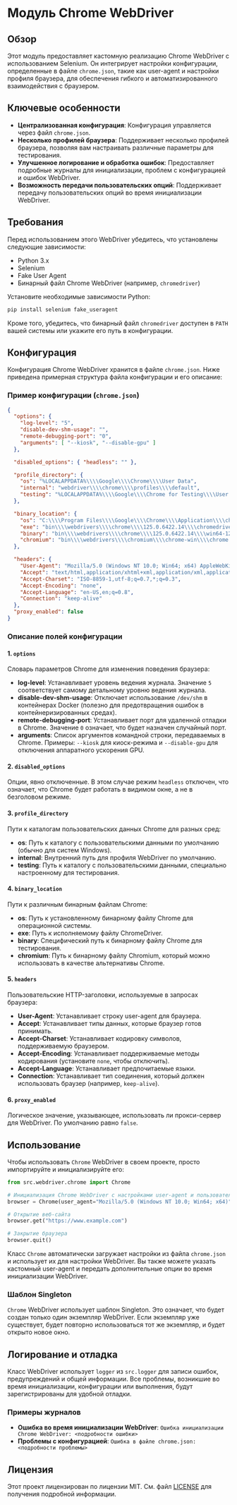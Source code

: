 # Модуль Chrome WebDriver

## Обзор

Этот модуль предоставляет кастомную реализацию Chrome WebDriver с использованием Selenium. Он интегрирует настройки конфигурации, определенные в файле `chrome.json`, такие как user-agent и настройки профиля браузера, для обеспечения гибкого и автоматизированного взаимодействия с браузером.

## Ключевые особенности

- **Централизованная конфигурация**: Конфигурация управляется через файл `chrome.json`.
- **Несколько профилей браузера**: Поддерживает несколько профилей браузера, позволяя вам настраивать различные параметры для тестирования.
- **Улучшенное логирование и обработка ошибок**: Предоставляет подробные журналы для инициализации, проблем с конфигурацией и ошибок WebDriver.
- **Возможность передачи пользовательских опций**: Поддерживает передачу пользовательских опций во время инициализации WebDriver.

## Требования

Перед использованием этого WebDriver убедитесь, что установлены следующие зависимости:

- Python 3.x
- Selenium
- Fake User Agent
- Бинарный файл Chrome WebDriver (например, `chromedriver`)

Установите необходимые зависимости Python:

```bash
pip install selenium fake_useragent
```

Кроме того, убедитесь, что бинарный файл `chromedriver` доступен в `PATH` вашей системы или укажите его путь в конфигурации.

## Конфигурация

Конфигурация Chrome WebDriver хранится в файле `chrome.json`. Ниже приведена примерная структура файла конфигурации и его описание:

### Пример конфигурации (`chrome.json`)

```json
{
  "options": {
    "log-level": "5",
    "disable-dev-shm-usage": "",
    "remote-debugging-port": "0",
    "arguments": [ "--kiosk", "--disable-gpu" ]
  },

  "disabled_options": { "headless": "" },

  "profile_directory": {
    "os": "%LOCALAPPDATA%\\\\Google\\\\Chrome\\\\User Data",
    "internal": "webdriver\\\\chrome\\\\profiles\\\\default",
    "testing": "%LOCALAPPDATA%\\\\Google\\\\Chrome for Testing\\\\User Data"
  },

  "binary_location": {
    "os": "C:\\\\Program Files\\\\Google\\\\Chrome\\\\Application\\\\chrome.exe",
    "exe": "bin\\\\webdrivers\\\\chrome\\\\125.0.6422.14\\\\chromedriver.exe",
    "binary": "bin\\\\webdrivers\\\\chrome\\\\125.0.6422.14\\\\win64-125.0.6422.14\\\\chrome-win64\\\\chrome.exe",
    "chromium": "bin\\\\webdrivers\\\\chromium\\\\chrome-win\\\\chrome.exe"
  },

  "headers": {
    "User-Agent": "Mozilla/5.0 (Windows NT 10.0; Win64; x64) AppleWebKit/537.36 (KHTML, like Gecko) Chrome/97.0.4692.71 Safari/537.36",
    "Accept": "text/html,application/xhtml+xml,application/xml,application/json;q=0.9,*/*;q=0.8",
    "Accept-Charset": "ISO-8859-1,utf-8;q=0.7,*;q=0.3",
    "Accept-Encoding": "none",
    "Accept-Language": "en-US,en;q=0.8",
    "Connection": "keep-alive"
  },
  "proxy_enabled": false
}
```

### Описание полей конфигурации

#### 1. `options`

Словарь параметров Chrome для изменения поведения браузера:

- **log-level**: Устанавливает уровень ведения журнала. Значение `5` соответствует самому детальному уровню ведения журнала.
- **disable-dev-shm-usage**: Отключает использование `/dev/shm` в контейнерах Docker (полезно для предотвращения ошибок в контейнеризированных средах).
- **remote-debugging-port**: Устанавливает порт для удаленной отладки в Chrome. Значение `0` означает, что будет назначен случайный порт.
- **arguments**: Список аргументов командной строки, передаваемых в Chrome. Примеры: `--kiosk` для киоск-режима и `--disable-gpu` для отключения аппаратного ускорения GPU.

#### 2. `disabled_options`

Опции, явно отключенные. В этом случае режим `headless` отключен, что означает, что Chrome будет работать в видимом окне, а не в безголовом режиме.

#### 3. `profile_directory`

Пути к каталогам пользовательских данных Chrome для разных сред:

- **os**: Путь к каталогу с пользовательскими данными по умолчанию (обычно для систем Windows).
- **internal**: Внутренний путь для профиля WebDriver по умолчанию.
- **testing**: Путь к каталогу с пользовательскими данными, специально настроенному для тестирования.

#### 4. `binary_location`

Пути к различным бинарным файлам Chrome:

- **os**: Путь к установленному бинарному файлу Chrome для операционной системы.
- **exe**: Путь к исполняемому файлу ChromeDriver.
- **binary**: Специфический путь к бинарному файлу Chrome для тестирования.
- **chromium**: Путь к бинарному файлу Chromium, который можно использовать в качестве альтернативы Chrome.

#### 5. `headers`

Пользовательские HTTP-заголовки, используемые в запросах браузера:

- **User-Agent**: Устанавливает строку user-agent для браузера.
- **Accept**: Устанавливает типы данных, которые браузер готов принимать.
- **Accept-Charset**: Устанавливает кодировку символов, поддерживаемую браузером.
- **Accept-Encoding**: Устанавливает поддерживаемые методы кодирования (установите `none`, чтобы отключить).
- **Accept-Language**: Устанавливает предпочитаемые языки.
- **Connection**: Устанавливает тип соединения, который должен использовать браузер (например, `keep-alive`).

#### 6. `proxy_enabled`

Логическое значение, указывающее, использовать ли прокси-сервер для WebDriver. По умолчанию равно `false`.

## Использование

Чтобы использовать `Chrome` WebDriver в своем проекте, просто импортируйте и инициализируйте его:

```python
from src.webdriver.chrome import Chrome

# Инициализация Chrome WebDriver с настройками user-agent и пользовательскими опциями
browser = Chrome(user_agent="Mozilla/5.0 (Windows NT 10.0; Win64; x64)", options=["--headless", "--disable-gpu"])

# Открытие веб-сайта
browser.get("https://www.example.com")

# Закрытие браузера
browser.quit()
```

Класс `Chrome` автоматически загружает настройки из файла `chrome.json` и использует их для настройки WebDriver. Вы также можете указать кастомный user-agent и передать дополнительные опции во время инициализации WebDriver.

### Шаблон Singleton

`Chrome` WebDriver использует шаблон Singleton. Это означает, что будет создан только один экземпляр WebDriver. Если экземпляр уже существует, будет повторно использоваться тот же экземпляр, и будет открыто новое окно.

## Логирование и отладка

Класс WebDriver использует `logger` из `src.logger` для записи ошибок, предупреждений и общей информации. Все проблемы, возникшие во время инициализации, конфигурации или выполнения, будут зарегистрированы для удобной отладки.

### Примеры журналов

- **Ошибка во время инициализации WebDriver**: `Ошибка инициализации Chrome WebDriver: <подробности ошибки>`
- **Проблемы с конфигурацией**: `Ошибка в файле chrome.json: <подробности проблемы>`

## Лицензия

Этот проект лицензирован по лицензии MIT. См. файл [LICENSE](../../LICENSE) для получения подробной информации.
